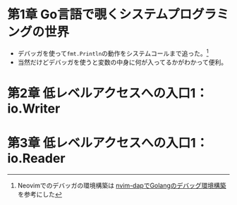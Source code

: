 # 第1章 Go言語で覗くシステムプログラミングの世界
- デバッガを使って`fmt.Println`の動作をシステムコールまで追った。[^1]
- 当然だけどデバッガを使うと変数の中身に何が入ってるかがわかって便利。

[^1]: Neovimでのデバッガの環境構築は [nvim-dapでGolangのデバッグ環境構築](https://zenn.dev/saito9/articles/32c57f776dc369) を参考にした

# 第2章 低レベルアクセスへの入口1：io.Writer


# 第3章 低レベルアクセスへの入口1：io.Reader
